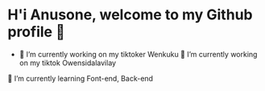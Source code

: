 # H'i Anusone, welcome to my Github profile 👋


- 🔭 I’m currently working on my tiktoker Wenkuku
🔭 I’m currently working on my tiktok Owensidalavilay

🌱 I’m currently learning Font-end, Back-end 
<!--
**WenKuKu/WenKuKu** is a ✨ _special_ ✨ repository because its `README.md` (this file) appears on your GitHub profile.

Here are some ideas to get you started:

- 🔭 I’m currently working on ...
- 🌱 I’m currently learning ...
- 👯 I’m looking to collaborate on ...
- 🤔 I’m looking for help with ...
- 💬 Ask me about ...
- 📫 How to reach me: ...
- 😄 Pronouns: ...
- ⚡ Fun fact: ...
-->
